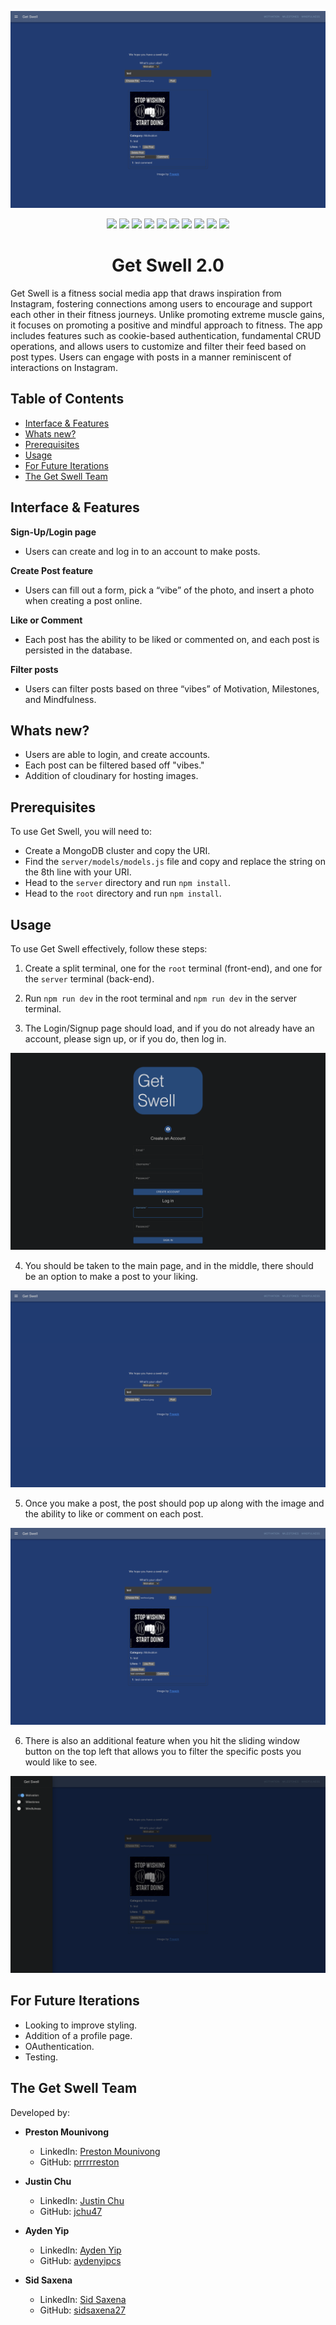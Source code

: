 <p align="center">
  <img src="server/image-assets/1.png" alt="Image 1">
</p>

<p align="center">
  <img src="https://img.shields.io/badge/React-61dafb"> 
  <img src="https://img.shields.io/badge/Node.js-43853d"> 
  <img src="https://img.shields.io/badge/Express-000000"> 
  <img src="https://img.shields.io/badge/Material_UI-0081CB"> 
  <img src="https://img.shields.io/badge/CSS-563d7c"> 
  <img src="https://img.shields.io/badge/HTML-e34c26"> 
  <img src="https://img.shields.io/badge/MongoDB-4ea94b"> 
  <img src="https://img.shields.io/badge/Webpack-8dd6f9"> 
  <img src="https://img.shields.io/badge/Cookies-326ce5"> 
  <img src="https://img.shields.io/badge/Cloudinary-4285F4">
</p>

<h1 align="center">Get Swell 2.0</h1>

Get Swell is a fitness social media app that draws inspiration from Instagram, fostering connections among users to encourage and support each other in their fitness journeys. Unlike promoting extreme muscle gains, it focuses on promoting a positive and mindful approach to fitness. The app includes features such as cookie-based authentication, fundamental CRUD operations, and allows users to customize and filter their feed based on post types. Users can engage with posts in a manner reminiscent of interactions on Instagram.

## Table of Contents
- [Interface & Features](#interface--features)
- [Whats new?](#whats-new?)
- [Prerequisites](#prerequisites)
- [Usage](#usage)
- [For Future Iterations](#for-future-iterations)
- [The Get Swell Team](#the-get-swell-team)

## Interface & Features

**Sign-Up/Login page**
- Users can create and log in to an account to make posts.

**Create Post feature**
- Users can fill out a form, pick a “vibe” of the photo, and insert a photo when creating a post online.

**Like or Comment**
- Each post has the ability to be liked or commented on, and each post is persisted in the database.

**Filter posts**
- Users can filter posts based on three “vibes” of Motivation, Milestones, and Mindfulness.

## Whats new?

- Users are able to login, and create accounts.
- Each post can be filtered based off "vibes."
- Addition of cloudinary for hosting images.

## Prerequisites

To use Get Swell, you will need to:

- Create a MongoDB cluster and copy the URI.
- Find the `server/models/models.js` file and copy and replace the string on the 8th line with your URI.
- Head to the `server` directory and run `npm install`.
- Head to the `root` directory and run `npm install`.

## Usage

To use Get Swell effectively, follow these steps:

1. Create a split terminal, one for the `root` terminal (front-end), and one for the `server` terminal (back-end).

2. Run `npm run dev` in the root terminal and `npm run dev` in the server terminal.

3. The Login/Signup page should load, and if you do not already have an account, please sign up, or if you do, then log in.

<p align="center">
  <img src="server/image-assets/2.png" alt="Image 2">
</p>

4. You should be taken to the main page, and in the middle, there should be an option to make a post to your liking.

<p align="center">
  <img src="server/image-assets/3.png" alt="Image 3">
</p>

5. Once you make a post, the post should pop up along with the image and the ability to like or comment on each post.

<p align="center">
  <img src="server/image-assets/1.png" alt="Image 1">
</p>

6. There is also an additional feature when you hit the sliding window button on the top left that allows you to filter the specific posts you would like to see.

<p align="center">
  <img src="server/image-assets/4.png" alt="Image 4">
</p>

## For Future Iterations
- Looking to improve styling.
- Addition of a profile page.
- OAuthentication.
- Testing.

## The Get Swell Team

Developed by:

- **Preston Mounivong**
  - LinkedIn: [Preston Mounivong](https://www.linkedin.com/in/prestonmounivong/)
  - GitHub: [prrrrreston](https://github.com/prrrrreston)

- **Justin Chu**
  - LinkedIn: [Justin Chu](https://www.linkedin.com/in/justin-chu-10a70a205/)
  - GitHub: [jchu47](https://github.com/jchu47)

- **Ayden Yip**
  - LinkedIn: [Ayden Yip](https://www.linkedin.com/in/aydenyip/)
  - GitHub: [aydenyipcs](https://github.com/aydenyipcs)

- **Sid Saxena**
  - LinkedIn: [Sid Saxena](https://www.linkedin.com/in/siddhantsaxena27/)
  - GitHub: [sidsaxena27](https://github.com/sidsaxena27)
